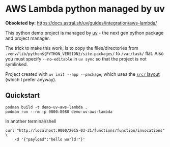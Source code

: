 # AWS Lambda python managed by uv

**Obsoleted by:** https://docs.astral.sh/uv/guides/integration/aws-lambda/

This python demo project is managed by [uv](https://docs.astral.sh/uv) -
the next gen python package and project manager.

The trick to make this work, is to copy the files/directories from
`.venv/lib/python${PYTHON_VERSION}/site-packages/` to `/var/task/` flat.
Also you must specify `--no-editable` in `uv sync` so that the project is not symlinked.

Project created with `uv init --app --package`, which uses the
[`src/` layout](https://packaging.python.org/en/latest/discussions/src-layout-vs-flat-layout/)
(which I prefer anyway).

## Quickstart

```
podman build -t demo-uv-aws-lambda .
podman run --rm -p 9000:8080 demo-uv-aws-lambda
```

In another terminal/shell
```
curl "http://localhost:9000/2015-03-31/functions/function/invocations" \
    -d '{"payload":"hello world!"}'
```
